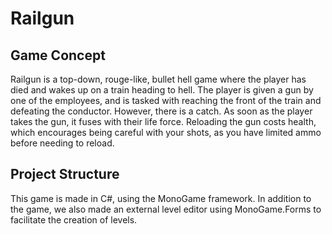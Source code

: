 # Railgun

## Game Concept

Railgun is a top-down, rouge-like, bullet hell game where the player has died and wakes up on a train heading to hell. The player is given a gun by one of the employees, and is tasked with reaching the front of the train and defeating the conductor. However, there is a catch. As soon as the player takes the gun, it fuses with their life force. Reloading the gun costs health, which encourages being careful with your shots, as you have limited ammo before needing to reload.

## Project Structure

This game is made in C#, using the MonoGame framework. In addition to the game, we also made an external level editor using MonoGame.Forms to facilitate the creation of levels.
